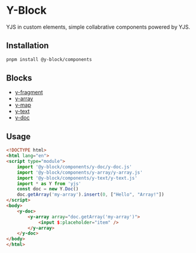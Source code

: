 # Y-Block
YJS in custom elements, simple collabrative components powered by YJS.

## Installation
```bash
pnpm install @y-block/components
```

## Blocks
- [y-fragment](./yjs/y-fragment/README.md)
- [y-array](./yjs/y-array/README.md)
- [y-map](./yjs/y-map/README.md)
- [y-text](./yjs/y-text/README.md)
- [y-doc](./yjs/y-doc/README.md)

## Usage
```html
<!DOCTYPE html>
<html lang="en">
<script type="module">
    import '@y-block/components/y-doc/y-doc.js'
    import '@y-block/components/y-array/y-array.js'
    import '@y-block/components/y-text/y-text.js'
    import * as Y from 'yjs'
    const doc = new Y.Doc()
    doc.getArray('my-array').insert(0, ["Hello", "Array!"])
</script>
<body>
    <y-doc>
        <y-array array="doc.getArray('my-array')">
            <input $:placeholder="item" />
        </y-array>
    </y-doc>
</body>
</html>
```